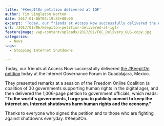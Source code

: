 ```yaml
---
title: '#KeepItOn petition delivered at IGF'
author: Tim Singleton Norton
date: 2017-01-06T04:19:33+00:00
excerpt: 'Today, our friends at Access Now successfully delivered the #KeepitOn petition today at the Internet Governance Forum in Guadalajara, Mexico.'
url: /2017/01/06/keepiton-petition-delivered-at-igf/
featureImage: /wp-content/uploads/2017/01/FOC_Delivery_GUS-copy.jpg
categories:
  - News
tags:
  - Stopping Internet Shutdowns

---
```

Today, our friends at Access Now successfully delivered [the #KeepitOn petition][1] today at the Internet Governance Forum in Guadalajara, Mexico.

They presented remarks at a session of the Freedom Online Coalition (a coalition of 30 governments supporting human rights in the digital age), and then delivered the 1,006-page petition to government officials, which reads:
**&#8220;To the world's governments, I urge you to publicly commit to keep the internet on. Internet shutdowns harm human rights and the economy.&#8221;**

Thanks to everyone who signed the petition and to those who are fighting against shutdowns everyday.
#KeepitOn.

 [1]: https://www.accessnow.org/keepiton
